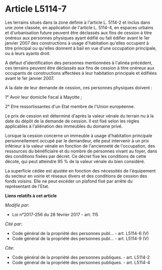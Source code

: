 # Article L5114-7

Les terrains situés dans la zone définie à l'article L. 5114-2 et inclus dans une zone classée, en application de l'article
L. 5114-4, en espaces urbains et d'urbanisation future peuvent être déclassés aux fins de cession à titre onéreux aux
personnes physiques ayant édifié ou fait édifier avant le 1er janvier 2007 des constructions à usage d'habitation qu'elles
occupent à titre principal ou qu'elles donnent à bail en vue d'une occupation principale, ou à leurs ayants droit. 

A défaut d'identification des personnes mentionnées à l'alinéa précédent, ces terrains peuvent être déclassés aux fins de
cession à titre onéreux aux occupants de constructions affectées à leur habitation principale et édifiées avant le 1er
janvier 2007. 

A la date de leur demande de cession, ces personnes physiques doivent : 

1° Avoir leur domicile fiscal à Mayotte ; 

2° Etre ressortissantes d'un Etat membre de l'Union européenne. 

Le prix de cession est déterminé d'après la valeur vénale du terrain nu à la date du dépôt de la demande de cession. Il est
fixé selon les règles applicables à l'aliénation des immeubles du domaine privé. 

Lorsque la cession concerne un immeuble à usage d'habitation principale personnellement occupé par le demandeur, elle peut
intervenir à un prix inférieur à la valeur vénale en fonction de l'ancienneté de l'occupation, des ressources du bénéficiaire
et du nombre de personnes vivant au foyer, dans des conditions fixées par décret. Ce décret fixe les conditions de cette
décote, qui peut atteindre 95 % de la valeur vénale du bien considéré.

La superficie cédée est ajustée en fonction des nécessités de l'équipement du secteur en voirie et réseaux divers et des
conditions de cession des fonds voisins. Elle ne peut excéder un plafond fixé par arrêté du représentant de l'Etat.

**Liens relatifs à cet article**

_Modifié par_:

  - Loi n°2017-256 du 28 février 2017 - art. 115

_Cité par_:

  - Code général de la propriété des personnes publ... - art. L5114-6 (V)
  - Code général de la propriété des personnes publ... - art. L5114-9 (V)

_Cite_:

  - Code général de la propriété des personnes publiques. - art. L5114-2
  - Code général de la propriété des personnes publiques. - art. L5114-4
